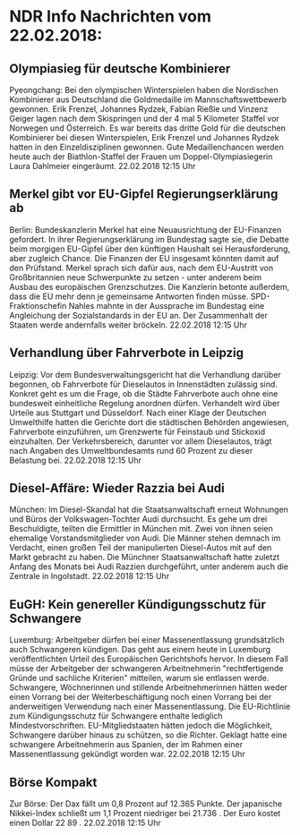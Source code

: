 # NDR Info Nachrichten vom 22.02.2018:


## Olympiasieg für deutsche Kombinierer
Pyeongchang:	Bei den olympischen Winterspielen haben die Nordischen Kombinierer aus Deutschland die Goldmedaille im Mannschaftswettbewerb gewonnen. Erik Frenzel, Johannes Rydzek, Fabian Rießle und Vinzenz Geiger lagen nach dem Skispringen und der 4 mal 5 Kilometer Staffel vor Norwegen und Österreich. Es war bereits das dritte Gold für die deutschen Kombinierer bei diesen Winterspielen, Erik Frenzel und Johannes Rydzek hatten in den Einzeldisziplinen gewonnen. Gute Medaillenchancen werden heute auch der Biathlon-Staffel der Frauen um Doppel-Olympiasiegerin Laura Dahlmeier eingeräumt. 22.02.2018 12:15 Uhr 

## Merkel gibt vor EU-Gipfel Regierungserklärung ab
Berlin: Bundeskanzlerin Merkel hat eine Neuausrichtung der EU-Finanzen gefordert. In ihrer Regierungserklärung im Bundestag sagte sie, die Debatte beim morgigen EU-Gipfel über den künftigen Haushalt sei Herausforderung, aber zugleich Chance. Die Finanzen der EU insgesamt könnten damit auf den Prüfstand. Merkel sprach sich dafür aus, nach dem EU-Austritt von Großbritannien neue Schwerpunkte zu setzen - unter anderem beim Ausbau des europäischen Grenzschutzes. Die Kanzlerin betonte außerdem, dass die EU mehr denn je gemeinsame Antworten finden müsse. SPD-Fraktionschefin Nahles mahnte in der Aussprache im Bundestag eine Angleichung der Sozialstandards in der EU an. Der Zusammenhalt der Staaten werde andernfalls weiter bröckeln. 22.02.2018 12:15 Uhr 

## Verhandlung über Fahrverbote in Leipzig
Leipzig: Vor dem Bundesverwaltungsgericht hat die Verhandlung darüber begonnen, ob Fahrverbote für Dieselautos in Innenstädten zulässig sind. Konkret geht es um die Frage, ob die Städte Fahrverbote auch ohne eine bundesweit einheitliche Regelung anordnen dürfen. Verhandelt wird über Urteile aus Stuttgart und Düsseldorf. Nach einer Klage der Deutschen Umwelthilfe hatten die Gerichte dort die städtischen Behörden angewiesen, Fahrverbote einzuführen, um Grenzwerte für Feinstaub und Stickoxid einzuhalten. Der Verkehrsbereich, darunter vor allem Dieselautos, trägt nach Angaben des Umweltbundesamts rund 60 Prozent zu dieser Belastung bei. 22.02.2018 12:15 Uhr 

## Diesel-Affäre: Wieder Razzia bei Audi
München: Im Diesel-Skandal hat die Staatsanwaltschaft erneut Wohnungen und Büros der Volkswagen-Tochter Audi durchsucht. Es gehe um drei Beschuldigte, teilten die Ermittler in München mit. Zwei von ihnen seien ehemalige Vorstandsmitglieder von Audi. Die Männer stehen demnach im Verdacht, einen großen Teil der manipulierten Diesel-Autos mit auf den Markt gebracht zu haben. Die Münchner Staatsanwaltschaft hatte zuletzt Anfang des Monats bei Audi Razzien durchgeführt, unter anderem auch die Zentrale in Ingolstadt. 22.02.2018 12:15 Uhr 

## EuGH: Kein genereller Kündigungsschutz für Schwangere
Luxemburg: Arbeitgeber dürfen bei einer Massenentlassung grundsätzlich auch Schwangeren kündigen. Das geht aus einem heute in Luxemburg veröffentlichten Urteil des Europäischen Gerichtshofs hervor. In diesem Fall müsse der Arbeitgeber der schwangeren Arbeitnehmerin "rechtfertigende Gründe und sachliche Kriterien" mitteilen, warum sie entlassen werde. Schwangere, Wöchnerinnen und stillende Arbeitnehmerinnen hätten weder einen Vorrang bei der Weiterbeschäftigung noch einen Vorrang bei der anderweitigen Verwendung nach einer Massenentlassung. Die EU-Richtlinie zum Kündigungsschutz für Schwangere enthalte lediglich Mindestvorschriften. EU-Mitgliedstaaten hätten jedoch die Möglichkeit, Schwangere darüber hinaus zu schützen, so die Richter. Geklagt hatte eine schwangere Arbeitnehmerin aus Spanien, der im Rahmen einer Massenentlassung gekündigt worden war. 22.02.2018 12:15 Uhr 

## Börse Kompakt
Zur Börse: Der Dax fällt um  0,8  Prozent auf  12.365  Punkte. Der japanische Nikkei-Index schließt um  1,1  Prozent niedriger bei  21.736 . Der Euro kostet einen Dollar  22 89 . 22.02.2018 12:15 Uhr 
